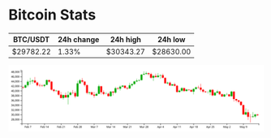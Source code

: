 # Bitcoin Stats

BTC/USDT|24h change|24h high|24h low|
|---|---|---|---|
|$29782.22|1.33%|$30343.27|$28630.00|

<img src="./chart.svg">
